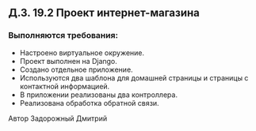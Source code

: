## Д.З. 19.2 Проект интернет-магазина


### Выполняются требования:

- Настроено виртуальное окружение.
- Проект выполнен на Django.
- Создано отдельное приложение.
- Используются два шаблона для домашней страницы и страницы с контактной информацией.
- В приложении реализованы два контроллера.
- Реализована обработка обратной связи.





Автор Задорожный Дмитрий